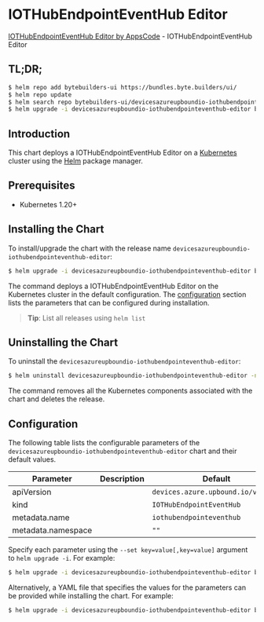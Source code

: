 # IOTHubEndpointEventHub Editor

[IOTHubEndpointEventHub Editor by AppsCode](https://byte.builders) - IOTHubEndpointEventHub Editor

## TL;DR;

```bash
$ helm repo add bytebuilders-ui https://bundles.byte.builders/ui/
$ helm repo update
$ helm search repo bytebuilders-ui/devicesazureupboundio-iothubendpointeventhub-editor --version=v0.4.18
$ helm upgrade -i devicesazureupboundio-iothubendpointeventhub-editor bytebuilders-ui/devicesazureupboundio-iothubendpointeventhub-editor -n default --create-namespace --version=v0.4.18
```

## Introduction

This chart deploys a IOTHubEndpointEventHub Editor on a [Kubernetes](http://kubernetes.io) cluster using the [Helm](https://helm.sh) package manager.

## Prerequisites

- Kubernetes 1.20+

## Installing the Chart

To install/upgrade the chart with the release name `devicesazureupboundio-iothubendpointeventhub-editor`:

```bash
$ helm upgrade -i devicesazureupboundio-iothubendpointeventhub-editor bytebuilders-ui/devicesazureupboundio-iothubendpointeventhub-editor -n default --create-namespace --version=v0.4.18
```

The command deploys a IOTHubEndpointEventHub Editor on the Kubernetes cluster in the default configuration. The [configuration](#configuration) section lists the parameters that can be configured during installation.

> **Tip**: List all releases using `helm list`

## Uninstalling the Chart

To uninstall the `devicesazureupboundio-iothubendpointeventhub-editor`:

```bash
$ helm uninstall devicesazureupboundio-iothubendpointeventhub-editor -n default
```

The command removes all the Kubernetes components associated with the chart and deletes the release.

## Configuration

The following table lists the configurable parameters of the `devicesazureupboundio-iothubendpointeventhub-editor` chart and their default values.

|     Parameter      | Description |                    Default                    |
|--------------------|-------------|-----------------------------------------------|
| apiVersion         |             | <code>devices.azure.upbound.io/v1beta1</code> |
| kind               |             | <code>IOTHubEndpointEventHub</code>           |
| metadata.name      |             | <code>iothubendpointeventhub</code>           |
| metadata.namespace |             | <code>""</code>                               |


Specify each parameter using the `--set key=value[,key=value]` argument to `helm upgrade -i`. For example:

```bash
$ helm upgrade -i devicesazureupboundio-iothubendpointeventhub-editor bytebuilders-ui/devicesazureupboundio-iothubendpointeventhub-editor -n default --create-namespace --version=v0.4.18 --set apiVersion=devices.azure.upbound.io/v1beta1
```

Alternatively, a YAML file that specifies the values for the parameters can be provided while
installing the chart. For example:

```bash
$ helm upgrade -i devicesazureupboundio-iothubendpointeventhub-editor bytebuilders-ui/devicesazureupboundio-iothubendpointeventhub-editor -n default --create-namespace --version=v0.4.18 --values values.yaml
```
